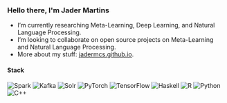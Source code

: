 ### Hello there, I'm Jader Martins


- I’m currently researching Meta-Learning, Deep Learning, and Natural Language Processing.
- I’m looking to collaborate on open source projects on Meta-Learning and Natural Language Processing.
- More about my stuff: [jadermcs.github.io](https://jadermcs.github.io).

#### Stack
![Spark](https://img.shields.io/badge/-Spark-green?logo=apache-Spark)
![Kafka](https://img.shields.io/badge/-Kafka-black?logo=apache-Kafka)
![Solr](https://img.shields.io/badge/-Solr-white?logo=apache-Solr)
![PyTorch](https://img.shields.io/badge/-PyTorch-white?logo=PyTorch)
![TensorFlow](https://img.shields.io/badge/-TensorFlow-white?logo=TensorFlow)
![Haskell](https://img.shields.io/badge/-Haskell-5D4F85?logo=Haskell)
![R](https://img.shields.io/badge/-R-276DC3?logo=R)
![Python](https://img.shields.io/badge/-Python-yellow?logo=Python)
![C++](https://img.shields.io/badge/-C++-green?logo=Cplusplus)
